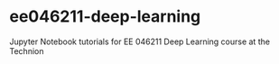 # ee046211-deep-learning
Jupyter Notebook tutorials for EE 046211 Deep Learning course at the Technion
